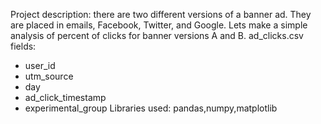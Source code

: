 Project description: there are two different versions of a banner ad. They are placed in emails, Facebook, Twitter, and Google. 
Lets make a simple analysis of percent of clicks for banner versions A and B.
ad_clicks.csv fields:
- user_id
- utm_source
- day
- ad_click_timestamp
- experimental_group
Libraries used: pandas,numpy,matplotlib
